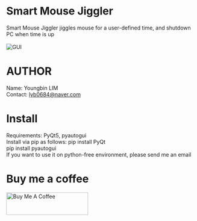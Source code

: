 # Smart Mouse Jiggler
Smart Mouse Jiggler jiggles mouse for a user-defined time, and shutdown PC when time is up<br><br>
![GUI](https://github.com/YB-LIM/Mouse_jiggler_with_Timer_and_AutoPCShutdown/assets/105615106/d4f74866-edb6-40ce-80f2-e138c2f52677)



# AUTHOR
Name: Youngbin LIM<br>
Contact: lyb0684@naver.com
# Install
Requirements: PyQt5, pyautogui <br> Install via pip as follows: pip install PyQt <br>pip install pyautogui
<br> 
If you want to use it on python-free environment, please send me an email
# Buy me a coffee
<a href="https://www.buymeacoffee.com/lyb280199G" target="_blank"><img src="https://cdn.buymeacoffee.com/buttons/v2/default-yellow.png" alt="Buy Me A Coffee" style="height: 60px !important;width: 217px !important;" ></a>
